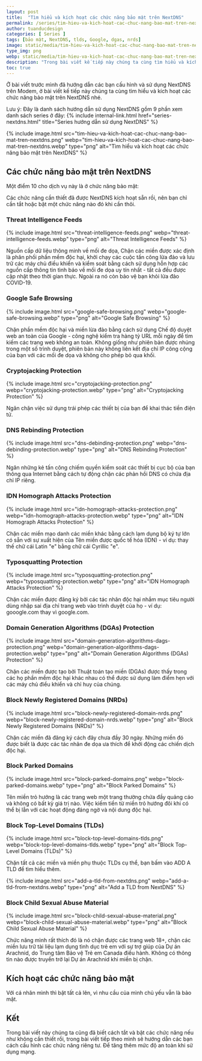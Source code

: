 ```yaml
---
layout: post
title:  "Tìm hiểu và kích hoạt các chức năng bảo mật trên NextDNS"
permalink: /series/tim-hieu-va-kich-hoat-cac-chuc-nang-bao-mat-tren-nextdns.html
author: tuanducdesign
categories: [ Series ]
tags: [bảo mật, NextDNS, tlds, Google, dgas, nrds]
image: static/media/tim-hieu-va-kich-hoat-cac-chuc-nang-bao-mat-tren-nextdns.png
type_img: png
webp: static/media/tim-hieu-va-kich-hoat-cac-chuc-nang-bao-mat-tren-nextdns.webp
description: "Trong bài viết kế tiếp này chúng ta cùng tìm hiểu và kích hoạt các chức năng bảo mật trên NextDNS."
toc: true
---
```


Ở bài viết trước mình đã hướng dẫn các bạn cấu hình và sử dụng NextDNS trên Modem, ở bài viết kế tiếp này chúng ta cùng tìm hiểu và kích hoạt các chức năng bảo mật trên NextDNS nhé.

Lưu ý: Đây là danh sách hướng dẫn sử dụng NextDNS gồm 9 phần xem danh sách series ở đây: {% include internal-link.html href="series-nextdns.html" title="Series hướng dẫn sử dụng NextDNS" %}

{% include image.html src="tim-hieu-va-kich-hoat-cac-chuc-nang-bao-mat-tren-nextdns.png" webp="tim-hieu-va-kich-hoat-cac-chuc-nang-bao-mat-tren-nextdns.webp" type="png" alt="Tìm hiểu và kích hoạt các chức năng bảo mật trên NextDNS" %}

## Các chức năng bảo mật trên NextDNS

Một điểm 10 cho dịch vụ này là ở chức năng bảo mật:

Các chức năng cần thiết đã được NextDNS kích hoạt sẵn rồi, nên bạn chỉ cần tắt hoặc bật một chức năng nào đó khi cần thôi.

### Threat Intelligence Feeds

{% include image.html src="threat-intelligence-feeds.png" webp="threat-intelligence-feeds.webp" type="png" alt="Threat Intelligence Feeds" %}

Nguồn cấp dữ liệu thông minh về mối đe dọa, Chặn các miền được xác định là phân phối phần mềm độc hại, khởi chạy các cuộc tấn công lừa đảo và lưu trữ các máy chủ điều khiển và kiểm soát bằng cách sử dụng hỗn hợp các nguồn cấp thông tin tình báo về mối đe dọa uy tín nhất - tất cả đều được cập nhật theo thời gian thực. Ngoài ra nó còn bảo vệ bạn khỏi lừa đảo COVID-19.

### Google Safe Browsing

{% include image.html src="google-safe-browsing.png" webp="google-safe-browsing.webp" type="png" alt="Google Safe Browsing" %}

Chặn phần mềm độc hại và miền lừa đảo bằng cách sử dụng Chế độ duyệt web an toàn của Google - công nghệ kiểm tra hàng tỷ URL mỗi ngày để tìm kiếm các trang web không an toàn. Không giống như phiên bản được nhúng trong một số trình duyệt, phiên bản này không liên kết địa chỉ IP công cộng của bạn với các mối đe dọa và không cho phép bỏ qua khối.

### Cryptojacking Protection

{% include image.html src="cryptojacking-protection.png" webp="cryptojacking-protection.webp" type="png" alt="Cryptojacking Protection" %}

Ngăn chặn việc sử dụng trái phép các thiết bị của bạn để khai thác tiền điện tử.

### DNS Rebinding Protection

{% include image.html src="dns-debinding-protection.png" webp="dns-debinding-protection.webp" type="png" alt="DNS Rebinding Protection" %}

Ngăn những kẻ tấn công chiếm quyền kiểm soát các thiết bị cục bộ của bạn thông qua Internet bằng cách tự động chặn các phản hồi DNS có chứa địa chỉ IP riêng.

### IDN Homograph Attacks Protection

{% include image.html src="idn-homograph-attacks-protection.png" webp="idn-homograph-attacks-protection.webp" type="png" alt="IDN Homograph Attacks Protection" %}

Chặn các miền mạo danh các miền khác bằng cách lạm dụng bộ ký tự lớn có sẵn với sự xuất hiện của Tên miền được quốc tế hóa (IDN) - ví dụ: thay thế chữ cái Latin "e" bằng chữ cái Cyrillic "е".

### Typosquatting Protection

{% include image.html src="typosquatting-protection.png" webp="typosquatting-protection.webp" type="png" alt="IDN Homograph Attacks Protection" %}

Chặn các miền được đăng ký bởi các tác nhân độc hại nhắm mục tiêu người dùng nhập sai địa chỉ trang web vào trình duyệt của họ - ví dụ: gooogle.com thay vì google.com.

### Domain Generation Algorithms (DGAs) Protection

{% include image.html src="domain-generation-algorithms-dags-protection.png" webp="domain-generation-algorithms-dags-protection.webp" type="png" alt="Domain Generation Algorithms (DGAs) Protection" %}

Chặn các miền được tạo bởi Thuật toán tạo miền (DGAs) được thấy trong các họ phần mềm độc hại khác nhau có thể được sử dụng làm điểm hẹn với các máy chủ điều khiển và chỉ huy của chúng.

### Block Newly Registered Domains (NRDs)

{% include image.html src="block-newly-registered-domain-nrds.png" webp="block-newly-registered-domain-nrds.webp" type="png" alt="Block Newly Registered Domains (NRDs)" %}

Chặn các miền đã đăng ký cách đây chưa đầy 30 ngày. Những miền đó được biết là được các tác nhân đe dọa ưa thích để khởi động các chiến dịch độc hại.

### Block Parked Domains

{% include image.html src="block-parked-domains.png" webp="block-parked-domains.webp" type="png" alt="Block Parked Domains" %}

Tên miền trỏ hướng là các trang web một trang thường chứa đầy quảng cáo và không có bất kỳ giá trị nào. Việc kiếm tiền từ miền trỏ hướng đôi khi có thể bị lẫn với các hoạt động đáng ngờ và nội dung độc hại.

### Block Top-Level Domains (TLDs)

{% include image.html src="block-top-level-domains-tlds.png" webp="block-top-level-domains-tlds.webp" type="png" alt="Block Top-Level Domains (TLDs)" %}

Chặn tất cả các miền và miền phụ thuộc TLDs cụ thể, bạn bấm vào ADD A TLD để tìm hiểu thêm.

{% include image.html src="add-a-tld-from-nextdns.png" webp="add-a-tld-from-nextdns.webp" type="png" alt="Add a TLD from NextDNS" %}

### Block Child Sexual Abuse Material

{% include image.html src="block-child-sexual-abuse-material.png" webp="block-child-sexual-abuse-material.webp" type="png" alt="Block Child Sexual Abuse Material" %}

Chức năng mình rất thích đó là nó chặn được các trang web 18+, chặn các miền lưu trữ tài liệu lạm dụng tình dục trẻ em với sự trợ giúp của Dự án Arachnid, do Trung tâm Bảo vệ Trẻ em Canada điều hành. Không có thông tin nào được truyền trở lại Dự án Arachnid khi miền bị chặn.

## Kích hoạt các chức năng bảo mật

Với cá nhân mình thì bật tất cả lên, vì nhu cầu của mình chủ yếu vẫn là bảo mật.

## Kết

Trong bài viết này chúng ta cũng đã biết cách tắt và bật các chức năng nếu như không cần thiết rồi, trong bài viết tiếp theo mình sẽ hướng dẫn các bạn cách cấu hình các chức năng riêng tư. Để tăng thêm mức độ an toàn khi sử dụng mạng.
